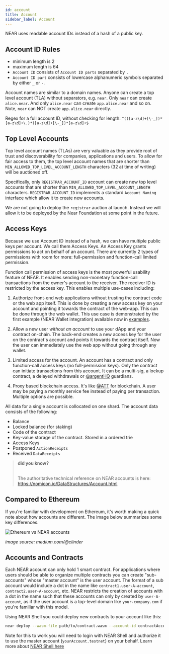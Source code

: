 ```yaml
---
id: account
title: Account
sidebar_label: Account
---
```



NEAR uses readable account IDs instead of a hash of a public key.

## Account ID Rules

- minimum length is 2
- maximum length is 64
- `Account ID` consists of `Account ID parts` separated by `.`
- `Account ID part` consists of lowercase alphanumeric symbols separated by either `_` or `-`.

Account names are similar to a domain names. Anyone can create a top level account (TLA) without separators, e.g. `near`. Only `near` can create `alice.near`. And only `alice.near` can create `app.alice.near` and so on. Note, `near` can NOT create `app.alice.near` directly.

Regex for a full account ID, without checking for length: `^(([a-z\d]+[\-_])*[a-z\d]+\.)*([a-z\d]+[\-_])*[a-z\d]+$`


## Top Level Accounts

Top level account names (TLAs) are very valuable as they provide root of trust and discoverability for companies, applications and users. To allow for fair access to them, the top level account names that are shorter than `MIN_ALLOWED_TOP_LEVEL_ACCOUNT_LENGTH` characters (32 at time of writing) will be auctioned off.

Specifically, only `REGISTRAR_ACCOUNT_ID` account can create new top level accounts that are shorter than `MIN_ALLOWED_TOP_LEVEL_ACCOUNT_LENGTH` characters. `REGISTRAR_ACCOUNT_ID` implements a standard `Account Naming` interface which allow it to create new accounts.

We are not going to deploy the `registrar` auction at launch. Instead we will allow it to be deployed by the Near Foundation at some point in the future.

## Access Keys

Because we use Account ID instead of a hash, we can have multiple public keys per account. We call them Access Keys. An Access Key grants permissions to act on behalf of an account. There are currently 2 types of permissions with room for more: full-permission and function-call limited permission.

Function call permission of access keys is the most powerful usability feature of NEAR. It enables sending non-monetary function-call transactions from the owner's account to the receiver. The receiver ID is restricted by the access key. This enables multiple use-cases including:

1. Authorize front-end web applications without trusting the contract code or the web app itself. This is done by creating a new access key on your account and pointing it towards the contract of the web-app. This can be done through the web wallet.  This use case is demonstrated by the first example (NEAR Wallet integration) available now in [examples](http://near.dev).

2. Allow a new user _without an account_ to use your dApp and your contract on-chain. The back-end creates a new access key for the user on the contract's account and points it towards the contract itself. Now the user can immediately use the web app without going through any wallet.

3. Limited access for the account. An account has a contract and only function-call access keys (no full-permission keys). Only the contract can initiate transactions from this account. It can be a multi-sig, a lockup contract, a delayed withdrawals or [@argentHQ](https://twitter.com/argenthq) guardians.

4. Proxy based blockchain access. It's like [@ATT](https://twitter.com/att) for blockchain. A user may be paying a monthly service fee instead of paying per transaction. Multiple options are possible.

All data for a single account is collocated on one shard. The account data consists of the following:

- Balance
- Locked balance (for staking)
- Code of the contract
- Key-value storage of the contract. Stored in a ordered trie
- Access Keys
- Postponed `ActionReceipts`
- Received `DataReceipts`


<blockquote class="info">
<strong>did you know?</strong><br><br>

The authoritative technical reference on NEAR accounts is here: https://nomicon.io/DataStructures/Account.html

</blockquote>


## Compared to Ethereum

If you're familiar with development on Ethereum, it's worth making a quick note about how accounts are different.  The image below summarizes some key differences.

![Ethereum vs NEAR accounts](/docs/assets/accounts-compare-ethereum-v-near.png)

*image source: medium.com/@clinder*

## Accounts and Contracts

Each NEAR account can only hold 1 smart contract.  For applications where users should be able to organize multiple contracts you can create "sub-accounts" whose "master account" is the user account.  The format of a sub account would include a dot in the name like `contract1.user-A-account`, `contract2.user-A-account`, etc.  NEAR restricts the creation of accounts with a dot in the name such that these accounts can only by created by `user-A-account`, as if the user account is a top-level domain like `your-company.com` if you're familiar with this model.

Using NEAR Shell you could deploy new contracts to your account like this:

```bash
near deploy --wasm-file path/to/contract.wasm --account-id contractAccount.developerAccount.testnet --master-account yourAccount.testnet
```

Note for this to work you will need to login with NEAR Shell and authorize it to use the master account (`yourAccount.testnet`) on your behalf.  Learn more about [NEAR Shell here](/docs/development/near-shell)

